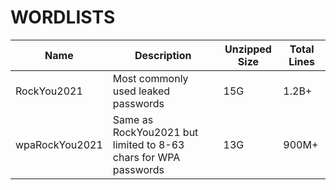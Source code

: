 # WORDLISTS

| Name           | Description                                                     | Unzipped Size | Total Lines |
| -------------- | --------------------------------------------------------------- | ------------- | ----------- |
| RockYou2021    | Most commonly used leaked passwords                             | 15G           | 1.2B+       |
| wpaRockYou2021 | Same as RockYou2021 but limited to 8-63 chars for WPA passwords | 13G           | 900M+       |
